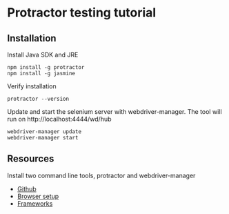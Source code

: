 # Protractor testing tutorial

## Installation

Install Java SDK and JRE

	npm install -g protractor
	npm install -g jasmine

Verify installation

	protractor --version

Update and start the selenium server with webdriver-manager.
The tool will run on http://localhost:4444/wd/hub

	webdriver-manager update
	webdriver-manager start

## Resources

Install two command line tools, protractor and webdriver-manager

- [Github](https://github.com/angular/protractor)
- [Browser setup](http://www.protractortest.org/#/browser-setup)
- [Frameworks](http://www.protractortest.org/#/frameworks)